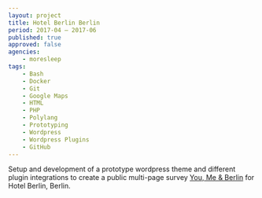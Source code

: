 ```yaml
---
layout: project
title: Hotel Berlin Berlin
period: 2017-04 – 2017-06
published: true
approved: false
agencies:
    - moresleep
tags:
    - Bash
    - Docker
    - Git
    - Google Maps
    - HTML
    - PHP
    - Polylang
    - Prototyping
    - Wordpress
    - Wordpress Plugins
    - GitHub
---
```

Setup and development of a prototype wordpress theme and different plugin integrations to create a public multi-page survey [You, Me & Berlin](http://youmeandberlin.com/) for Hotel Berlin, Berlin.
